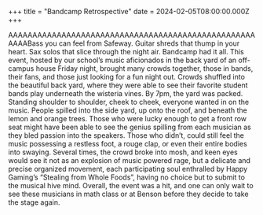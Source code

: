 +++
title = "Bandcamp Retrospective"
date = 2024-02-05T08:00:00.000Z
+++

AAAAAAAAAAAAAAAAAAAAAAAAAAAAAAAAAAAAAAAAAAAAAAAAAAAAAAABass you can feel from Safeway. Guitar shreds that thump in your heart. Sax solos that slice through the night air. Bandcamp had it all. This event, hosted by our school’s music aficionados in the back yard of an off-campus house Friday night, brought many crowds together, those in bands, their fans, and those just looking for a fun night out. Crowds shuffled into the beautiful back yard, where they were able to see their favorite student bands play underneath the wisteria vines. By 7pm, the yard was packed. Standing shoulder to shoulder, cheek to cheek, everyone wanted in on the music. People spilled into the side yard, up onto the roof, and beneath the lemon and orange trees. Those who were lucky enough to get a front row seat might have been able to see the genius spilling from each musician as they bled passion into the speakers. Those who didn’t, could still feel the music possessing a restless foot, a rouge clap, or even their entire bodies into swaying. Several times, the crowd broke into mosh, and keen eyes would see it not as an explosion of music powered rage, but a delicate and precise organized movement, each participating soul enthralled by Happy Gaming’s “Stealing from Whole Foods”, having no choice but to submit to the musical hive mind. Overall, the event was a hit, and one can only wait to see these musicians in math class or at Benson before they decide to take the stage again.
